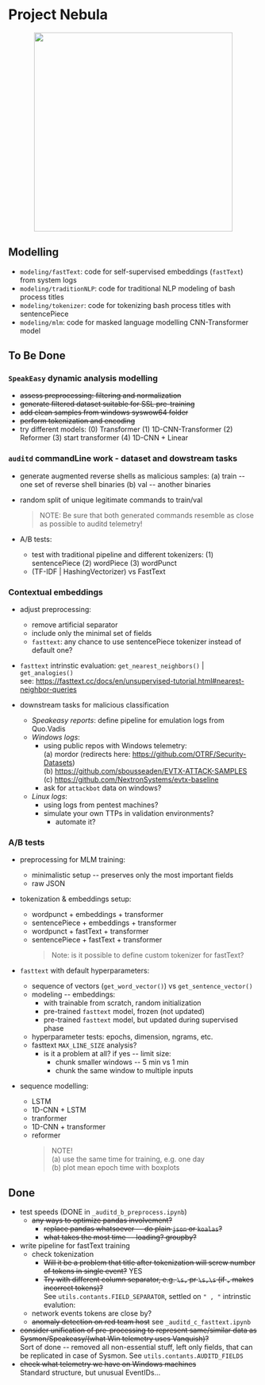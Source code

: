 # Project Nebula

<!-- scaled image from web -->
<center><img src="https://cdn.eso.org/images/screen/eso1205ec.jpg" width="400"></center>

## Modelling

- `modeling/fastText`: code for self-supervised embeddings (`fastText`) from system logs
- `modeling/traditionNLP`: code for traditional NLP modeling of bash process titles
- `modeling/tokenizer`: code for tokenizing bash process titles with sentencePiece
- `modeling/mlm`: code for masked language modelling CNN-Transformer model

## To Be Done

### `SpeakEasy` dynamic analysis modelling

- ~~assess preprocessing: filtering and normalization~~
- ~~generate filtered dataset suitable for SSL pre-training~~
- ~~add clean samples from windows syswow64 folder~~
- ~~perform tokenization and encoding~~
- try different models: (0) Transformer (1) 1D-CNN-Transformer (2) Reformer (3) start transformer (4) 1D-CNN + Linear

### `auditd` **commandLine** work - dataset and dowstream tasks

- generate augmented reverse shells as malicious samples: (a) train -- one set of reverse shell binaries (b) val -- another binaries
- random split of unique legitimate commands to train/val
  > NOTE: Be sure that both generated commands resemble as close as possible to auditd telemetry!

- A/B tests:
  - test with traditional pipeline and different tokenizers: (1) sentencePiece (2) wordPiece (3) wordPunct
  - (TF-IDF | HashingVectorizer) vs FastText
  
### Contextual embeddings

- adjust preprocessing:
  - remove artificial separator
  - include only the minimal set of fields
  - `fasttext`: any chance to use sentencePiece tokenizer instead of default one?

- `fasttext` intrinstic evaluation: `get_nearest_neighbors()` | `get_analogies()`  
  see: <https://fasttext.cc/docs/en/unsupervised-tutorial.html#nearest-neighbor-queries>

- downstream tasks for malicious classification
  - *Speakeasy reports*: define pipeline for emulation logs from Quo.Vadis
  - *Windows logs*:
    - using public repos with Windows telemetry:  
  (a) mordor (redirects here: <https://github.com/OTRF/Security-Datasets>)  
  (b) <https://github.com/sbousseaden/EVTX-ATTACK-SAMPLES>  
  (c) <https://github.com/NextronSystems/evtx-baseline>  
    - ask for `attackbot` data on windows?
  - *Linux logs*:
    - using logs from pentest machines?
    - simulate your own TTPs in validation environments?
      - automate it?

### A/B tests

- preprocessing for MLM training:
  - minimalistic setup -- preserves only the most important fields
  - raw JSON

- tokenization & embeddings setup:
  - wordpunct + embeddings + transformer
  - sentencePiece + embeddings + transformer
  - wordpunct + fastText + transformer
  - sentencePiece + fastText + transformer
    > Note: is it possible to define custom tokenizer for fastText?

- `fasttext` with default hyperparameters:
  - sequence of vectors (`get_word_vector()`) vs `get_sentence_vector()`
  - modeling -- embeddings:
    - with trainable from scratch, random initialization
    - pre-trained `fasttext` model, frozen (not updated)
    - pre-trained `fasttext` model, but updated during supervised phase
  - hyperparameter tests: epochs, dimension, ngrams, etc.
  - fasttext `MAX_LINE_SIZE` analysis?
    - is it a problem at all? if yes -- limit size:
      - chunk smaller windows -- 5 min vs 1 min
      - chunk the same window to multiple inputs

- sequence modelling:
  - LSTM
  - 1D-CNN + LSTM
  - tranformer
  - 1D-CNN + transformer
  - reformer
      > NOTE!  
      > (a) use the same time for training, e.g. one day  
      > (b) plot mean epoch time with boxplots

## Done

- test speeds (DONE in `_auditd_b_preprocess.ipynb`)
  - ~~any ways to optimize pandas involvement?~~
    - ~~replace pandas whatsoever -- do plain `json` or `koalas`?~~
    - ~~what takes the most time -- loading? groupby?~~
- write pipeline for fastText training
  - check tokenization
    - ~~Will it be a problem that title after tokenization will screw number of tokens in single event?~~ YES
    - ~~Try with different column separator, e.g. `\s,` pr `\s,\s` (if `,` makes incorrect tokens)?~~  
      See `utils.contants.FIELD_SEPARATOR`, settled on `" , "`
  intrinstic evalution:
  - network events tokens are close by?
  - ~~anomaly detection on red team host~~ see `_auditd_c_fasttext.ipynb`
- ~~consider unification of pre-processing to represent same/similar data as Sysmon/Speakeasy/(what Win telemetry uses Vanquish)?~~  
  Sort of done -- removed all non-essential stuff, left only fields, that can be replicated in case of Sysmon. See `utils.contants.AUDITD_FIELDS`
- ~~check what telemetry we have on Windows machines~~  
  Standard structure, but unusual EventIDs...
